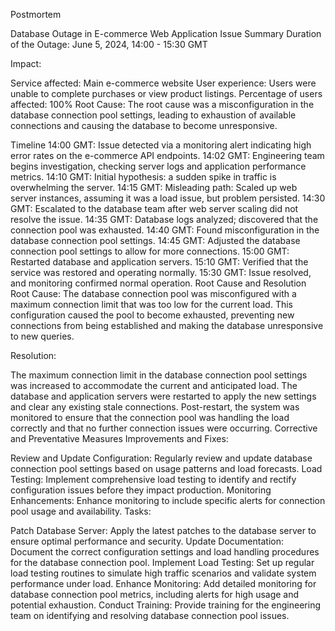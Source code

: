 Postmortem

Database Outage in E-commerce Web Application
Issue Summary
Duration of the Outage: June 5, 2024, 14:00 - 15:30 GMT

Impact:

Service affected: Main e-commerce website
User experience: Users were unable to complete purchases or view product listings.
Percentage of users affected: 100%
Root Cause:
The root cause was a misconfiguration in the database connection pool settings, leading to exhaustion of available connections and causing the database to become unresponsive.

Timeline
14:00 GMT: Issue detected via a monitoring alert indicating high error rates on the e-commerce API endpoints.
14:02 GMT: Engineering team begins investigation, checking server logs and application performance metrics.
14:10 GMT: Initial hypothesis: a sudden spike in traffic is overwhelming the server.
14:15 GMT: Misleading path: Scaled up web server instances, assuming it was a load issue, but problem persisted.
14:30 GMT: Escalated to the database team after web server scaling did not resolve the issue.
14:35 GMT: Database logs analyzed; discovered that the connection pool was exhausted.
14:40 GMT: Found misconfiguration in the database connection pool settings.
14:45 GMT: Adjusted the database connection pool settings to allow for more connections.
15:00 GMT: Restarted database and application servers.
15:10 GMT: Verified that the service was restored and operating normally.
15:30 GMT: Issue resolved, and monitoring confirmed normal operation.
Root Cause and Resolution
Root Cause:
The database connection pool was misconfigured with a maximum connection limit that was too low for the current load. This configuration caused the pool to become exhausted, preventing new connections from being established and making the database unresponsive to new queries.

Resolution:

The maximum connection limit in the database connection pool settings was increased to accommodate the current and anticipated load.
The database and application servers were restarted to apply the new settings and clear any existing stale connections.
Post-restart, the system was monitored to ensure that the connection pool was handling the load correctly and that no further connection issues were occurring.
Corrective and Preventative Measures
Improvements and Fixes:

Review and Update Configuration: Regularly review and update database connection pool settings based on usage patterns and load forecasts.
Load Testing: Implement comprehensive load testing to identify and rectify configuration issues before they impact production.
Monitoring Enhancements: Enhance monitoring to include specific alerts for connection pool usage and availability.
Tasks:

Patch Database Server: Apply the latest patches to the database server to ensure optimal performance and security.
Update Documentation: Document the correct configuration settings and load handling procedures for the database connection pool.
Implement Load Testing: Set up regular load testing routines to simulate high traffic scenarios and validate system performance under load.
Enhance Monitoring: Add detailed monitoring for database connection pool metrics, including alerts for high usage and potential exhaustion.
Conduct Training: Provide training for the engineering team on identifying and resolving database connection pool issues.
